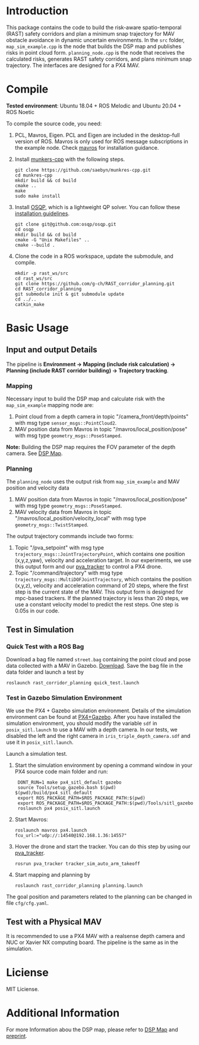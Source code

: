 
# Introduction
This package contains the code to build the risk-aware spatio-temporal (RAST) safety corridors and plan a minimum snap trajectory for MAV obstacle avoidance in dynamic uncertain environments. In the ``src`` folder, ``map_sim_example.cpp`` is the node that builds the DSP map and publishes risks in point cloud form. ``planning_node.cpp`` is the node that receives the calculated risks, generates RAST safety corridors, and plans minimum snap trajectory. The interfaces are designed for a PX4 MAV.


# Compile
__Tested environment__: Ubuntu 18.04 + ROS Melodic and Ubuntu 20.04 + ROS Noetic

To compile the source code, you need:
1. PCL, Mavros, Eigen. PCL and Eigen are included in the desktop-full version of ROS. Mavros is only used for ROS message subscriptions in the example node. Check [mavros](https://github.com/mavlink/mavros) for installation guidance.

2. Install [munkers-cpp](https://github.com/saebyn/munkres-cpp) with the following steps.
    ```
    git clone https://github.com/saebyn/munkres-cpp.git
    cd munkres-cpp
    mkdir build && cd build
    cmake ..
    make
    sudo make install
    ```
3. Install [OSQP](https://github.com/osqp/osqp), which is a lightweight QP solver. You can follow these [installation guidelines](https://osqp.org/docs/get_started/sources.html#build-the-binaries).
    ```
    git clone git@github.com:osqp/osqp.git
    cd osqp
    mkdir build && cd build
    cmake -G "Unix Makefiles" ..
    cmake --build .
    ```

4. Clone the code in a ROS workspace, update the submodule, and compile.
   ```
   mkdir -p rast_ws/src
   cd rast_ws/src
   git clone https://github.com/g-ch/RAST_corridor_planning.git
   cd RAST_corridor_planning
   git submodule init & git submodule update
   cd ../..
   catkin_make
   ```


# Basic Usage
## Input and output Details
The pipeline is __Environment -> Mapping (include risk calculation) -> Planning (include RAST corridor building) -> Trajectory tracking__.

### Mapping
Necessary input to build the DSP map and calculate risk with the ``map_sim_example`` mapping node are:
1) Point cloud from a depth camera in topic "/camera_front/depth/points" with msg type ``sensor_msgs::PointCloud2``. 
2) MAV position data from Mavros in topic "/mavros/local_position/pose" with msg type ``geometry_msgs::PoseStamped``.

__Note:__ Building the DSP map requires the FOV parameter of the depth camera. See [DSP Map](https://github.com/g-ch/DSP-map).

### Planning
The ``planning_node`` uses the output risk from ``map_sim_example`` and MAV position and velocity data 
1) MAV position data from Mavros in topic "/mavros/local_position/pose" with msg type ``geometry_msgs::PoseStamped``.
2) MAV velocity data from Mavros in topic "/mavros/local_position/velocity_local" with msg type ``geometry_msgs::TwistStamped``.

The output trajectory commands include two forms:
 1) Topic "/pva_setpoint" with msg type ``trajectory_msgs::JointTrajectoryPoint``, which contains one position (x,y,z,yaw), velocity and acceleration target. In our experiments, we use this output form and our [pva_tracker](https://github.com/g-ch/pva_tracker) to control a PX4 drone. 
 2) Topic "/command/trajectory" with msg type ``trajectory_msgs::MultiDOFJointTrajectory``, which contains the position (x,y,z), velocity and acceleration command of 20 steps, where the first step is the current state of the MAV. This output form is designed for mpc-based trackers. If the planned trajectory is less than 20 steps, we use a constant velocity model to predict the rest steps. One step is 0.05s in our code.

## Test in Simulation
### Quick Test with a ROS Bag
Download a bag file named `street.bag` containing the point cloud and pose data collected with a MAV in Gazebo. [Download](https://drive.google.com/file/d/1go4ALTe8CqaBY2wjZJzkUCmdlBI7yAAU/view?usp=sharing).
Save the bag file in the data folder and launch a test by
```
roslaunch rast_corridor_planning quick_test.launch
```

### Test in Gazebo Simulation Environment
We use the PX4 + Gazebo simulation environment. Details of the simulation environment can be found at [PX4+Gazebo](https://docs.px4.io/master/en/simulation/gazebo.html). After you have installed the simulation environment, you should modify the variable ``sdf`` in ``posix_sitl.launch`` to use a MAV with a depth camera. In our tests, we disabled the left and the right camera in ``iris_triple_depth_camera.sdf`` and use it in ``posix_sitl.launch``. 

Launch a simulation test.
1) Start the simulation environment by opening a command window in your PX4 source code main folder and run:
   ```
    DONT_RUN=1 make px4_sitl_default gazebo
    source Tools/setup_gazebo.bash $(pwd) $(pwd)/build/px4_sitl_default
    export ROS_PACKAGE_PATH=$ROS_PACKAGE_PATH:$(pwd)
    export ROS_PACKAGE_PATH=$ROS_PACKAGE_PATH:$(pwd)/Tools/sitl_gazebo
    roslaunch px4 posix_sitl.launch 
   ```

2) Start Mavros:
    ```
    roslaunch mavros px4.launch fcu_url:="udp://:14540@192.168.1.36:14557"
    ```
3) Hover the drone and start the tracker. You can do this step by using our  
[pva_tracker](https://github.com/g-ch/pva_tracker).
    ```
    rosrun pva_tracker tracker_sim_auto_arm_takeoff
    ```

4) Start mapping and planning by
   ```
   roslaunch rast_corridor_planning planning.launch
   ```

The goal position and parameters related to the planning can be changed in file ``cfg/cfg.yaml``.

## Test with a Physical MAV
It is recommended to use a PX4 MAV with a realsense depth camera and NUC or Xavier NX computing board. The pipeline is the same as in the simulation. 


# Liciense
MIT Liciense.

# Additional Information
For more Information abou the DSP map, please refer to [DSP Map](https://github.com/g-ch/DSP-map) and [preprint](https://arxiv.org/abs/2202.06273).


